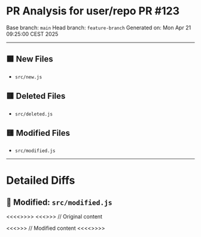 # PR Analysis for user/repo PR #123
Base branch: `main`
Head branch: `feature-branch`
Generated on: Mon Apr 21 09:25:00 CEST 2025

---

## 🟩 New Files

- `src/new.js`

## 🟥 Deleted Files

- `src/deleted.js`

## 🟨 Modified Files

- `src/modified.js`

---

# Detailed Diffs

## 🔄 Modified: `src/modified.js`

<<<<>>>>
<<<<previous>>>>
// Original content

<<<<new>>>>
// Modified content
<<<<>>>>

